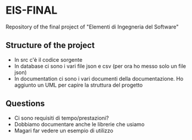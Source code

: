 # EIS-FINAL
Repository of the final project of "Elementi di Ingegneria del Software"

## Structure of the project
* In src c'è il codice sorgente
* In database ci sono i vari file json e csv (per ora ho messo solo un file json)
* In documentation ci sono i vari documenti della documentazione. Ho aggiunto un UML per capire la struttura del progetto

## Questions
- Ci sono requisiti di tempo/prestazioni?
- Dobbiamo documentare anche le librerie che usiamo
- Magari far vedere un esempio di utilizzo
